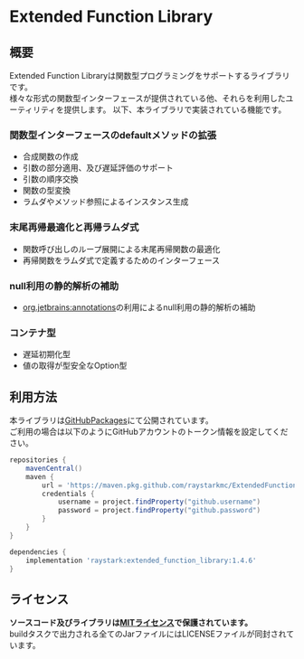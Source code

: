 # Extended Function Library

## 概要
Extended Function Libraryは関数型プログラミングをサポートするライブラリです。  
様々な形式の関数型インターフェースが提供されている他、それらを利用したユーティリティを提供します。
以下、本ライブラリで実装されている機能です。  

### 関数型インターフェースのdefaultメソッドの拡張
* 合成関数の作成
* 引数の部分適用、及び遅延評価のサポート
* 引数の順序交換
* 関数の型変換
* ラムダやメソッド参照によるインスタンス生成

### 末尾再帰最適化と再帰ラムダ式
* 関数呼び出しのループ展開による末尾再帰関数の最適化
* 再帰関数をラムダ式で定義するためのインターフェース

### null利用の静的解析の補助
* [org.jetbrains:annotations]の利用によるnull利用の静的解析の補助

### コンテナ型
* 遅延初期化型
* 値の取得が型安全なOption型

## 利用方法
本ライブラリは[GitHubPackages]にて公開されています。  
ご利用の場合は以下のようにGitHubアカウントのトークン情報を設定してください。

```groovy
repositories {
    mavenCentral()
    maven {
        url = 'https://maven.pkg.github.com/raystarkmc/ExtendedFunctionLibrary'
        credentials {
            username = project.findProperty("github.username")
            password = project.findProperty("github.password")
        }
    }
}

dependencies {
    implementation 'raystark:extended_function_library:1.4.6'
}
```

## ライセンス
**ソースコード及びライブラリは[MITライセンス]で保護されています。**  
buildタスクで出力される全てのJarファイルにはLICENSEファイルが同封されています。

[org.jetbrains:annotations]: https://github.com/JetBrains/java-annotations
[MITライセンス]: https://opensource.org/licenses/mit-license.php
[GitHubPackages]: https://github.com/features/packages